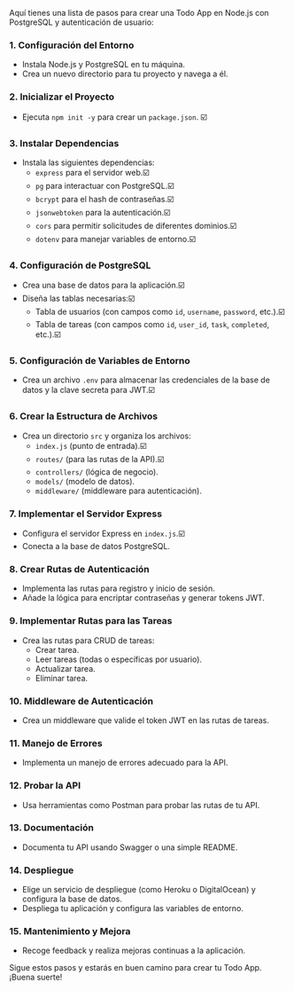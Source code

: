 Aquí tienes una lista de pasos para crear una Todo App en Node.js con PostgreSQL y autenticación de usuario:

### 1. Configuración del Entorno
   - Instala Node.js y PostgreSQL en tu máquina.
   - Crea un nuevo directorio para tu proyecto y navega a él.

### 2. Inicializar el Proyecto
   - Ejecuta `npm init -y` para crear un `package.json`. ☑️

### 3. Instalar Dependencias
   - Instala las siguientes dependencias:
     - `express` para el servidor web.☑️
     - `pg` para interactuar con PostgreSQL.☑️
     - `bcrypt` para el hash de contraseñas.☑️
     - `jsonwebtoken` para la autenticación.☑️
     - `cors` para permitir solicitudes de diferentes dominios.☑️
     - `dotenv` para manejar variables de entorno.☑️

### 4. Configuración de PostgreSQL
   - Crea una base de datos para la aplicación.☑️
   - Diseña las tablas necesarias:☑️
     - Tabla de usuarios (con campos como `id`, `username`, `password`, etc.).☑️
     - Tabla de tareas (con campos como `id`, `user_id`, `task`, `completed`, etc.).☑️

### 5. Configuración de Variables de Entorno
   - Crea un archivo `.env` para almacenar las credenciales de la base de datos y la clave secreta para JWT.☑️

### 6. Crear la Estructura de Archivos
   - Crea un directorio `src` y organiza los archivos:
     - `index.js` (punto de entrada).☑️
     - `routes/` (para las rutas de la API).☑️
     - `controllers/` (lógica de negocio).
     - `models/` (modelo de datos).
     - `middleware/` (middleware para autenticación).

### 7. Implementar el Servidor Express
   - Configura el servidor Express en `index.js`.☑️
   - Conecta a la base de datos PostgreSQL.

### 8. Crear Rutas de Autenticación
   - Implementa las rutas para registro y inicio de sesión.
   - Añade la lógica para encriptar contraseñas y generar tokens JWT.

### 9. Implementar Rutas para las Tareas
   - Crea las rutas para CRUD de tareas:
     - Crear tarea.
     - Leer tareas (todas o específicas por usuario).
     - Actualizar tarea.
     - Eliminar tarea.

### 10. Middleware de Autenticación
   - Crea un middleware que valide el token JWT en las rutas de tareas.

### 11. Manejo de Errores
   - Implementa un manejo de errores adecuado para la API.

### 12. Probar la API
   - Usa herramientas como Postman para probar las rutas de tu API.

### 13. Documentación
   - Documenta tu API usando Swagger o una simple README.

### 14. Despliegue
   - Elige un servicio de despliegue (como Heroku o DigitalOcean) y configura la base de datos.
   - Despliega tu aplicación y configura las variables de entorno.

### 15. Mantenimiento y Mejora
   - Recoge feedback y realiza mejoras continuas a la aplicación.

Sigue estos pasos y estarás en buen camino para crear tu Todo App. ¡Buena suerte!
